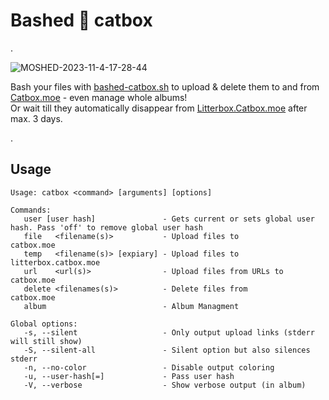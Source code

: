 # Bashed 🐾 catbox

.

![MOSHED-2023-11-4-17-28-44](https://github.com/berwiecom/bashed-catbox/assets/34105153/4a8afda9-5060-44c1-984a-5c9b9786fbe4)

Bash your files with [bashed-catbox.sh](bashed-catbox.sh) to upload & delete them to and from [Catbox.moe](https://Catbox.moe) - even manage whole albums!  
Or wait till they automatically disappear from [Litterbox.Catbox.moe](https://litterbox.catbox.moe) after max. 3 days.

.

## Usage

```
Usage: catbox <command> [arguments] [options]

Commands:
   user [user hash]               - Gets current or sets global user hash. Pass 'off' to remove global user hash
   file   <filename(s)>           - Upload files to           catbox.moe
   temp   <filename(s)> [expiary] - Upload files to litterbox.catbox.moe
   url    <url(s)>                - Upload files from URLs to catbox.moe
   delete <filenames(s)>          - Delete files from         catbox.moe
   album                          - Album Managment

Global options:
   -s, --silent                   - Only output upload links (stderr will still show)
   -S, --silent-all               - Silent option but also silences stderr
   -n, --no-color                 - Disable output coloring
   -u, --user-hash[=]             - Pass user hash
   -V, --verbose                  - Show verbose output (in album)

```
